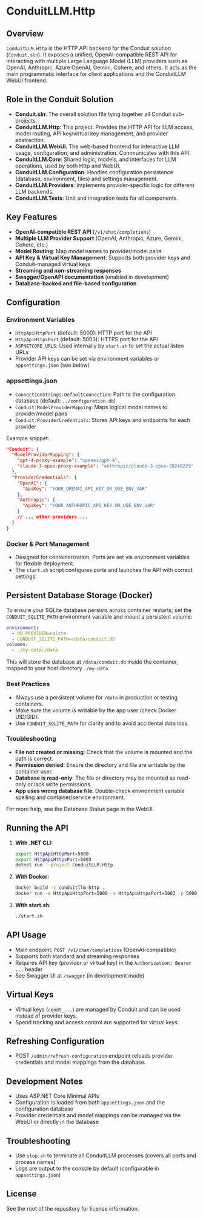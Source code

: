 # ConduitLLM.Http

## Overview

`ConduitLLM.Http` is the HTTP API backend for the Conduit solution (`Conduit.sln`). It exposes a unified, OpenAI-compatible REST API for interacting with multiple Large Language Model (LLM) providers such as OpenAI, Anthropic, Azure OpenAI, Gemini, Cohere, and others. It acts as the main programmatic interface for client applications and the ConduitLLM WebUI frontend.

## Role in the Conduit Solution

- **Conduit.sln**: The overall solution file tying together all Conduit sub-projects.
- **ConduitLLM.Http**: This project. Provides the HTTP API for LLM access, model routing, API key/virtual key management, and provider abstraction.
- **ConduitLLM.WebUI**: The web-based frontend for interactive LLM usage, configuration, and administration. Communicates with this API.
- **ConduitLLM.Core**: Shared logic, models, and interfaces for LLM operations, used by both Http and WebUI.
- **ConduitLLM.Configuration**: Handles configuration persistence (database, environment, files) and settings management.
- **ConduitLLM.Providers**: Implements provider-specific logic for different LLM backends.
- **ConduitLLM.Tests**: Unit and integration tests for all components.

## Key Features

- **OpenAI-compatible REST API** (`/v1/chat/completions`)
- **Multiple LLM Provider Support** (OpenAI, Anthropic, Azure, Gemini, Cohere, etc.)
- **Model Routing**: Map model names to provider/model pairs
- **API Key & Virtual Key Management**: Supports both provider keys and Conduit-managed virtual keys
- **Streaming and non-streaming responses**
- **Swagger/OpenAPI documentation** (enabled in development)
- **Database-backed and file-based configuration**

## Configuration

### Environment Variables

- `HttpApiHttpPort` (default: 5000): HTTP port for the API
- `HttpApiHttpsPort` (default: 5003): HTTPS port for the API
- `ASPNETCORE_URLS`: Used internally by `start.sh` to set the actual listen URLs
- Provider API keys can be set via environment variables or `appsettings.json` (see below)

### appsettings.json

- `ConnectionStrings:DefaultConnection`: Path to the configuration database (default: `../configuration.db`)
- `Conduit:ModelProviderMapping`: Maps logical model names to provider/model pairs
- `Conduit:ProviderCredentials`: Stores API keys and endpoints for each provider

Example snippet:
```json
"Conduit": {
  "ModelProviderMapping": {
    "gpt-4-proxy-example": "openai/gpt-4",
    "claude-3-opus-proxy-example": "anthropic/claude-3-opus-20240229"
  },
  "ProviderCredentials": {
    "OpenAI": {
      "ApiKey": "YOUR_OPENAI_API_KEY_OR_USE_ENV_VAR"
    },
    "Anthropic": {
      "ApiKey": "YOUR_ANTHROPIC_API_KEY_OR_USE_ENV_VAR"
    }
    // ... other providers ...
  }
}
```

### Docker & Port Management

- Designed for containerization. Ports are set via environment variables for flexible deployment.
- The `start.sh` script configures ports and launches the API with correct settings.

## Persistent Database Storage (Docker)

To ensure your SQLite database persists across container restarts, set the `CONDUIT_SQLITE_PATH` environment variable and mount a persistent volume:

```yaml
environment:
  - DB_PROVIDER=sqlite
  - CONDUIT_SQLITE_PATH=/data/conduit.db
volumes:
  - ./my-data:/data
```

This will store the database at `/data/conduit.db` inside the container, mapped to your host directory `./my-data`.

### Best Practices
- Always use a persistent volume for `/data` in production or testing containers.
- Make sure the volume is writable by the app user (check Docker UID/GID).
- Use `CONDUIT_SQLITE_PATH` for clarity and to avoid accidental data loss.

### Troubleshooting
- **File not created or missing**: Check that the volume is mounted and the path is correct.
- **Permission denied**: Ensure the directory and file are writable by the container user.
- **Database is read-only**: The file or directory may be mounted as read-only or lack write permissions.
- **App uses wrong database file**: Double-check environment variable spelling and container/service environment.

For more help, see the Database Status page in the WebUI.

## Running the API

1. **With .NET CLI:**
   ```bash
   export HttpApiHttpPort=5000
   export HttpApiHttpsPort=5003
   dotnet run --project ConduitLLM.Http
   ```
2. **With Docker:**
   ```bash
   docker build -t conduitllm-http .
   docker run -e HttpApiHttpPort=5000 -e HttpApiHttpsPort=5003 -p 5000:5000 -p 5003:5003 conduitllm-http
   ```
3. **With start.sh:**
   ```bash
   ./start.sh
   ```

## API Usage

- Main endpoint: `POST /v1/chat/completions` (OpenAI-compatible)
- Supports both standard and streaming responses
- Requires API key (provider or virtual key) in the `Authorization: Bearer ...` header
- See Swagger UI at `/swagger` (in development mode)

## Virtual Keys

- Virtual keys (`condt_...`) are managed by Conduit and can be used instead of provider keys.
- Spend tracking and access control are supported for virtual keys.

## Refreshing Configuration

- POST `/admin/refresh-configuration` endpoint reloads provider credentials and model mappings from the database.

## Development Notes

- Uses ASP.NET Core Minimal APIs
- Configuration is loaded from both `appsettings.json` and the configuration database
- Provider credentials and model mappings can be managed via the WebUI or directly in the database

## Troubleshooting

- Use `stop.sh` to terminate all ConduitLLM processes (covers all ports and process names)
- Logs are output to the console by default (configurable in `appsettings.json`)

## License

See the root of the repository for license information.

